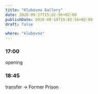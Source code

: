 ```yaml
---
title: "Klubovna Gallery"
date: 2020-09-27T15:02:56+02:00
publishDate: 2020-08-19T15:02:56+02:00
draft: false

where: "klubovna"
---
```


### 17:00
opening

### 18:45
transfer -> Former Prison
